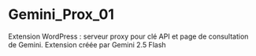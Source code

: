 # Gemini_Prox_01
Extension WordPress : serveur proxy pour clé API et page de consultation de Gemini. 
Extension créée par Gemini 2.5 Flash

